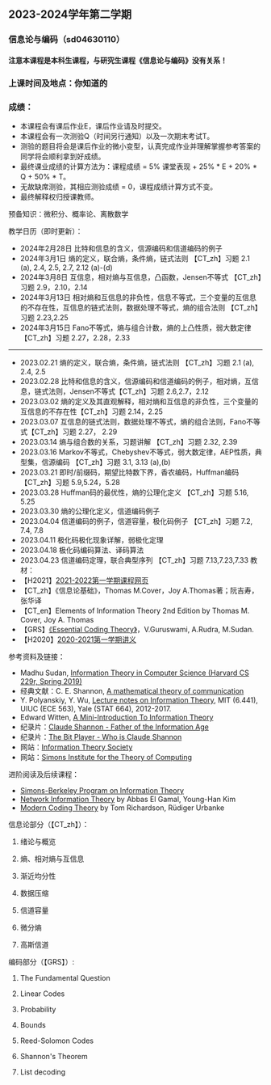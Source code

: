 ## 2023-2024学年第二学期
### 信息论与编码（sd04630110）
#### 注意本课程是本科生课程，与研究生课程《信息论与编码》没有关系！

### 上课时间及地点：你知道的

### 成绩：
* 本课程会有课后作业E，课后作业请及时提交。
* 本课程会有一次测验Q（时间另行通知）以及一次期末考试T。
* 测验的题目将会是课后作业的微小变型，认真完成作业并理解掌握参考答案的同学将会顺利拿到好成绩。
* 最终课业成绩的计算方法为：课程成绩 = 5% 课堂表现 + 25% * E + 20% * Q + 50% * T。
* 无故缺席测验，其相应测验成绩 = 0，课程成绩计算方式不变。
* 最终解释权归授课教师。

预备知识：微积分、概率论、离散数学

教学日历（即时更新）：
* 2024年2月28日 比特和信息的含义，信源编码和信道编码的例子
* 2024年3月1日 熵的定义，联合熵，条件熵，链式法则 【CT_zh】习题 2.1 (a), 2.4, 2.5, 2.7, 2.12 (a)-(d)
* 2024年3月8日 互信息，相对熵与互信息，凸函数，Jensen不等式 【CT_zh】习题 2.9，2.10，2.14
* 2024年3月13日 相对熵和互信息的非负性，信息不等式，三个变量的互信息的不存在性，互信息的链式法则，数据处理不等式，熵的组合法则 【CT_zh】习题 2.23,2.25
* 2024年3月15日 Fano不等式，熵与组合计数，熵的上凸性质，弱大数定律 【CT_zh】习题 2.27，2.28，2.33

-----------------------------------------
* 2023.02.21 熵的定义，联合熵，条件熵，链式法则  【CT_zh】习题 2.1 (a), 2.4, 2.5 
* 2023.02.28 比特和信息的含义，信源编码和信道编码的例子，相对熵，互信息，链式法则，Jensen不等式【CT_zh】习题 2.6,2.7，2.12
* 2023.03.02 熵的定义及其直观解释，相对熵和互信息的非负性，三个变量的互信息的不存在性【CT_zh】习题 2.14，2.25
* 2023.03.07 互信息的链式法则，数据处理不等式，熵的组合法则，Fano不等式【CT_zh】习题 2.27， 2.29 
* 2023.03.14 熵与组合数的关系，习题讲解 【CT_zh】习题 2.32, 2.39
* 2023.03.16 Markov不等式，Chebyshev不等式，弱大数定律，AEP性质，典型集，信源编码 【CT_zh】习题 3.1, 3.13 (a),(b)
* 2023.03.21 即时/前缀码，期望比特数下界，香农编码，Huffman编码 【CT_zh】习题 5.9,5.24，5.28
* 2023.03.28 Huffman码的最优性，熵的公理化定义 【CT_zh】习题 5.16, 5.25
* 2023.03.30 熵的公理化定义，信道编码例子
* 2023.04.04 信道编码的例子，信道容量，极化码例子 【CT_zh】习题 7.2, 7.4, 7.8
* 2023.04.11 极化码极化现象详解，弱极化定理
* 2023.04.18 极化码编码算法、译码算法
* 2023.04.23 信道编码定理，联合典型序列 【CT_zh】习题 7.13,7.23,7.33
教材：
* 【H2021】[2021-2022第一学期课程网页](https://husihuang.github.io/InformationCoding2021Autumn.html)
* 【CT_zh】《信息论基础》，Thomas M.Cover，Joy A.Thomas著；阮吉寿，张华译
* 【CT_en】Elements of Information Theory 2nd Edition by Thomas M. Cover, Joy A. Thomas
* 【GRS】[《Essential Coding Theory》](https://cse.buffalo.edu/faculty/atri/courses/coding-theory/book/)，V.Guruswami, A.Rudra, M.Sudan.
* 【H2020】[2020-2021第一学期讲义](https://www.jianguoyun.com/p/DR9U1ecQm4-HBhjdt4oE)

参考资料及链接：
* Madhu Sudan, [Information Theory in Computer Science (Harvard CS 229r, Spring 2019)](http://people.seas.harvard.edu/~madhusudan/courses/Spring2019/)
* 经典文献：C. E. Shannon, [A mathematical theory of communication](https://dl.acm.org/doi/10.1145/584091.584093)
* Y. Polyanskiy, Y. Wu, [Lecture notes on Information Theory](http://people.lids.mit.edu/yp/homepage/data/itlectures_v5.pdf), MIT (6.441), UIUC (ECE 563), Yale (STAT 664), 2012-2017.
* Edward Witten, [A Mini-Introduction To Information Theory](https://arxiv.org/abs/1805.11965)
* 纪录片：[Claude Shannon - Father of the Information Age](https://v.qq.com/x/page/a0197khdkeg.html)
* 纪录片：[The Bit Player - Who is Claude Shannon](https://www.bilibili.com/video/BV1YV411z7qo/?spm_id_from=333.788.videocard.0)
* 网站：[Information Theory Society](https://www.itsoc.org/)
* 网站：[Simons Institute for the Theory of Computing](https://simons.berkeley.edu/)

进阶阅读及后续课程：
* [Simons-Berkeley Program on Information Theory](https://simons.berkeley.edu/programs/inftheory2015)
* [Network Information Theory](http://web.eng.ucsd.edu/~yhk/nit.html) by Abbas El Gamal, Young-Han Kim
* [Modern Coding Theory](https://documents.epfl.ch/groups/i/ip/ipg/www/2010-2011/Statistical_Physics_for_Communication_and_Computer_Science/mct-new.pdf) by Tom Richardson, Rüdiger Urbanke


信息论部分（【CT_zh】）：

1. 绪论与概览

2. 熵、相对熵与互信息

3. 渐近均分性

4. 数据压缩

5. 信道容量

6. 微分熵

7. 高斯信道

编码部分（【GRS】）:

1. The Fundamental Question

2. Linear Codes

3. Probability

4. Bounds

5. Reed-Solomon Codes

6. Shannon's Theorem

7. List decoding


